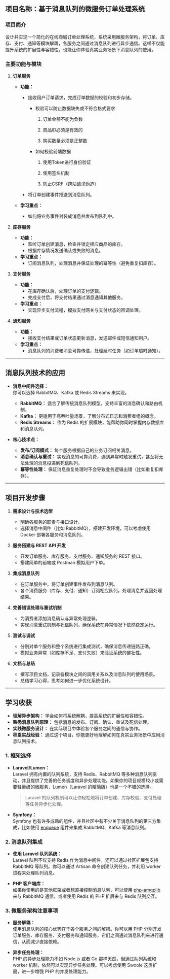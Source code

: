 ## 项目名称：基于消息队列的微服务订单处理系统

### 项目简介

设计并实现一个简化的在线商城订单处理系统，系统采用微服务架构，将订单、库存、支付、通知等模块解耦，各服务之间通过消息队列进行异步通信。这样不仅能提升系统的扩展性与容错性，也能让你体验真实业务场景下消息队列的使用。

### 主要功能与模块

1. **订单服务**
   
   - **功能：**
     
     - 接收用户订单请求，完成订单数据的校验和初步存储。
       
       + 校验可以防止数据缺失或不符合格式要求
         
         1. 订单金额不能为负数
         
         2. 商品ID必须是有效的
         
         3. 购买数量必须是正整数
       
       + 如何校验前端数据
         
         1. 使用Token进行身份验证
         
         2. 使用签名机制
         
         3. 防止CSRF（跨站请求伪造）
     
     - 将订单创建事件推送到消息队列。
   
   - **学习重点：**
     
     - 如何将业务事件封装成消息并发布到队列中。

2. **库存服务**
   
   - **功能：**
     - 监听订单创建消息，检查并锁定相应商品的库存。
     - 根据库存情况发送确认或失败的消息。
   - **学习重点：**
     - 订阅消息队列，处理消息并保证处理的幂等性（避免重复扣库存）。

3. **支付服务**
   
   - **功能：**
     - 在库存确认后，处理订单的支付逻辑。
     - 完成支付后，将支付结果通过消息通知其他服务。
   - **学习重点：**
     - 实现异步支付流程，模拟支付网关与支付状态的回调处理。

4. **通知服务**
   
   - **功能：**
     - 接收支付结果或订单状态更新消息，发送邮件或短信通知用户。
   - **学习重点：**
     - 消息队列的消费和消息可靠传递，处理延时任务（如订单超时通知）。

---

## 消息队列技术的应用

- **消息中间件选择：**  
  你可以选择 RabbitMQ、Kafka 或 Redis Streams 来实现。
  
  - **RabbitMQ：** 适合了解传统消息队列模型，支持丰富的消息确认和路由机制。
  - **Kafka：** 更适用于高吞吐量场景，了解分布式日志和消费者组的概念。
  - **Redis Streams：** 作为 Redis 的扩展模块，能帮助你同时掌握内存数据库和消息队列。

- **核心技术点：**
  
  - **发布/订阅模式：** 每个服务根据自己的业务订阅相关消息。
  - **消息确认与重试：** 实现消息的可靠消费，遇到异常时触发重试，甚至将无法处理的消息投递到死信队列。
  - **幂等性处理：** 保证消息重复处理时不会导致业务逻辑出错（比如重复扣库存）。

---

## 项目开发步骤

1. **需求设计与技术选型**
   
   - 明确各服务的职责与接口设计。
   - 选择消息中间件（比如 RabbitMQ），搭建开发环境，可以考虑使用 Docker 部署各服务和消息队列。

2. **服务搭建与 REST API 开发**
   
   - 开发订单服务、库存服务、支付服务、通知服务的 REST 接口。
   - 搭建简单的前端或 Postman 模拟用户下单。

3. **集成消息队列**
   
   - 在订单服务中，将订单创建事件发布到消息队列。
   - 各个消费服务（库存、支付、通知）订阅相应队列，处理消息并返回处理结果。

4. **完善错误处理与重试机制**
   
   - 为消费者添加消息确认与异常处理逻辑。
   - 实现消息重试机制与死信队列，确保系统在异常情况下依然稳定运行。

5. **测试与调试**
   
   - 分别对单个服务和整个系统进行集成测试，确保消息传递链路正确。
   - 模拟业务异常（如库存不足、支付失败）来验证系统的健壮性。

6. **文档与总结**
   
   - 撰写项目文档，记录各模块之间的调用关系以及消息队列的使用场景。
   - 总结学习心得，思考如何进一步优化系统设计。

---

## 学习收获

- **理解异步架构：** 学会如何将系统解耦，提高系统的扩展性和容错性。
- **熟悉消息队列原理：** 包括消息的发布、订阅、确认、重试及死信处理。
- **实践微服务设计：** 在实际项目中体验各个服务之间的通信与协作。
- **积累实战经验：** 通过这个项目，你能更好地理解如何在真实业务场景中应用消息队列技术。

### 1. 框架选择

- **Laravel/Lumen：**  
  Laravel 拥有内置的队列系统，支持 Redis、RabbitMQ 等多种消息队列驱动，并且提供了完善的任务调度和异步处理功能。如果你的项目规模较小或需要轻量级的微服务，Lumen（Laravel 的精简版）也是一个不错的选择。
  
  > Laravel 的队列机制可以让你轻松地将订单创建、库存校验、支付处理等任务异步化处理。

- **Symfony：**  
  Symfony 也有许多成熟的组件，并且社区中有不少关于消息队列的第三方集成，比如使用 [enqueue](https://github.com/php-enqueue/enqueue-dev) 组件来集成 RabbitMQ、Kafka 等消息队列。

### 2. 消息队列集成

- **使用 Laravel 队列系统：**  
  Laravel 队列不仅支持 Redis 作为消息中间件，还可以通过社区扩展包支持 RabbitMQ 等队列。你可以通过 Artisan 命令创建队列任务，并利用 worker 进程来处理队列消息。

- **PHP 客户端库：**  
  如果你使用的是其他框架或者想直接控制消息队列，可以使用 [php-amqplib](https://github.com/php-amqplib/php-amqplib) 来与 RabbitMQ 通信，或者使用 Redis 的 PHP 扩展来与 Redis 队列交互。

### 3. 微服务架构注意事项

- **服务解耦：**  
  使用消息队列的核心优势在于各个服务之间的解耦。你可以用 PHP 分别开发订单服务、库存服务、支付服务和通知服务，它们之间通过消息队列来进行通信，从而减少直接依赖。

- **异步任务处理：**  
  PHP 的异步处理能力不如 Node.js 或者 Go 那样天然，但通过队列系统和 worker 机制，依然可以实现异步任务处理。可以考虑使用 Swoole 这类扩展，进一步增强 PHP 的并发处理能力。 
